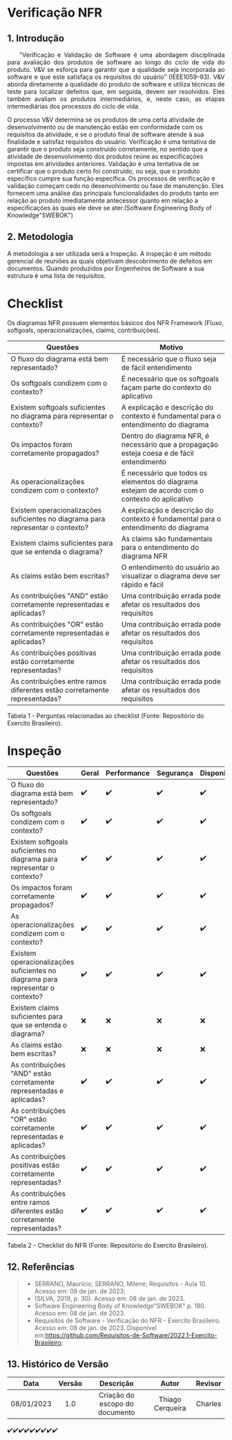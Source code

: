 # Verificação NFR


## 1. Introdução
<p align="justify">&emsp;&emsp;"Verificação e Validação de Software é uma abordagem 
disciplinada para avaliação dos produtos de software ao longo do ciclo de vida do 
produto. V&V se esforça para garantir que a qualidade seja incorporada ao software 
e que este satisfaça os requisitos do usuário” (IEEE1059-93).
V&V aborda diretamente a qualidade do produto de software e utiliza técnicas de 
teste para localizar defeitos que, em seguida, devem ser resolvidos. Eles também 
avaliam os produtos intermediários, e, neste caso, as etapas intermediárias dos 
processos do ciclo de vida.

O processo V&V determina se os produtos de uma certa atividade de 
desenvolvimento ou de manutenção estão em conformidade com os requisitos da 
atividade, e se o produto final de software atende à sua finalidade e satisfaz 
requisitos do usuário. Verificação é uma tentativa de garantir que o produto seja 
construído corretamente, no sentido que a atividade de desenvolvimento dos 
produtos reúne as especificações impostas em atividades anteriores. Validação é 
uma tentativa de se certificar que o produto certo foi construído, ou seja, que o 
produto específico cumpre sua função específica. Os processos de verificação e 
validação começam cedo no desenvolvimento ou fase de manutenção. Eles 
fornecem uma análise das principais funcionalidades do produto tanto em relação ao 
produto imediatamente antecessor quanto em relação a especificações às quais ele 
deve se ater.(Software Engineering Body of Knowledge"SWEBOK")
</p>


## 2. Metodologia
A metodologia a ser utilizada será a Inspeção. A inspeção é um método gerencial de reuniões as quais objetivam descobrimento de defeitos em documentos. Quando produzidos por Engenheiros de Software a sua estrutura é uma lista de requisitos.

# Checklist

Os diagramas NFR possuem elementos básicos dos NFR Framework (Fluxo, softgoals, operacionalizações, claims, contribuições).

| Questões | Motivo |
|----|-------|
| O fluxo do diagrama está bem representado? | É necessário que o fluxo seja de fácil entendimento |
| Os softgoals condizem com o contexto? | É necessário que os softgoals façam parte do contexto do aplicativo |
| Existem softgoals suficientes no diagrama para representar o contexto? | A explicação e descrição do contexto é fundamental para o entendimento do diagrama |
| Os impactos foram corretamente propagados? | Dentro do diagrama NFR, é necessário que a propagação esteja coesa e de fácil entendimento |
| As operacionalizações condizem com o contexto? | É necessário que todos os elementos do diagrama estejam de acordo com o contexto do aplicativo |
| Existem operacionalizações suficientes no diagrama para representar o contexto? | A explicação e descrição do contexto é fundamental para o entendimento do diagrama |
| Existem claims suficientes para que se entenda o diagrama? | As claims são fundamentais para o entendimento do diagrama NFR |
| As claims estão bem escritas? | O entendimento do usuário ao visualizar o diagrama deve ser rápido e fácil |
| As contribuições "AND" estão corretamente representadas e aplicadas? | Uma contribuição errada pode afetar os resultados dos requisitos |
| As contribuições "OR" estão corretamente representadas e aplicadas? |Uma contribuição errada pode afetar os resultados dos requisitos |
| As contribuições positivas estão corretamente representadas? | Uma contribuição errada pode afetar os resultados dos requisitos|
| As contribuições entre ramos diferentes estão corretamente representadas? | Uma contribuição errada pode afetar os resultados dos requisitos|

<p> Tabela 1 - Perguntas relacionadas ao checklist (Fonte: Repositório do Exercito Brasileiro).</p>


# Inspeção

| Questões | Geral | Performance | Segurança | Disponibilidade |
|--------|---|---|---|---|
| O fluxo do diagrama está bem representado? |:heavy_check_mark:|:heavy_check_mark:|:heavy_check_mark:|:heavy_check_mark:|
| Os softgoals condizem com o contexto? |:heavy_check_mark:|:heavy_check_mark:|:heavy_check_mark:|:heavy_check_mark:|
| Existem softgoals suficientes no diagrama para representar o contexto? |:heavy_check_mark:|:heavy_check_mark:|:heavy_check_mark:|:heavy_check_mark:|
| Os impactos foram corretamente propagados?  |:heavy_check_mark:|:heavy_check_mark:|:heavy_check_mark:|:heavy_check_mark:|
| As operacionalizações condizem com o contexto? |✔️|✔️|✔️|✔️|
| Existem operacionalizações suficientes no diagrama para representar o contexto? |:heavy_check_mark:|:heavy_check_mark:|:heavy_check_mark:|:heavy_check_mark:|
| Existem claims suficientes para que se entenda o diagrama? |:x:|:x:|:x:|:x:|
| As claims estão bem escritas? |:x:|:x:|:x:|:x:|
| As contribuições "AND" estão corretamente representadas e aplicadas? |:heavy_check_mark:|:heavy_check_mark:|:heavy_check_mark:|:heavy_check_mark:|
| As contribuições "OR" estão corretamente representadas e aplicadas? |:heavy_check_mark:|:heavy_check_mark:|:heavy_check_mark:|:heavy_check_mark:|
| As contribuições positivas estão corretamente representadas? |:heavy_check_mark:|:heavy_check_mark:|:heavy_check_mark:|:heavy_check_mark:|
| As contribuições entre ramos diferentes estão corretamente representadas? |:heavy_check_mark:|:heavy_check_mark:|:heavy_check_mark:|:heavy_check_mark:|


<p> Tabela 2 - Checklist do NFR (Fonte: Repositório do Exercito Brasileiro).</p>



## 12. Referências

> - SERRANO, Maurício; SERRANO, Milene; Requisitos - Aula 10. Acesso em: 08 de jan. de 2023;
> - (SILVA, 2019, p. 30). Acesso em: 08 de jan. de 2023.
> - Software Engineering Body of Knowledge"SWEBOK" p. 180. Acesso em: 08 de jan. de 2023.
> - Requisitos de Software - Verificação do NFR - Exercito Brasileiro. Acesso em: 08 de jan. de 2023. Disponível em:<https://github.com/Requisitos-de-Software/2022.1-Exercito-Brasileiro>;




## 13. Histórico de Versão
| Data |   Versão    |       Descrição       |     Autor     |    Revisor    |
|:------:|:----------:|:---------------------:|:-------------:|:-------------:|
|  08/01/2023  | 1.0 | Criação do escopo do documento  |     Thiago Cerqueira     | Charles |
✔️✔️✔️✔️✔️✔️✔️✔️✔️